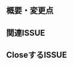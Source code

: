 ## 概要・変更点



## 関連ISSUE



## CloseするISSUE
<!--
以下のように指定すると、このPRがマージされると勝手にこれらISSUEがCloseされる。

#40
#41
-->

